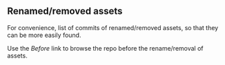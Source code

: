 ## Renamed/removed assets

For convenience, list of commits of renamed/removed assets, so that they can be
more easily found.

Use the _Before_ link to browse the repo before the rename/removal of assets.
